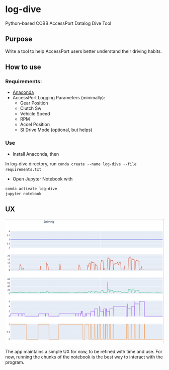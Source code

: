 # log-dive
Python-based COBB AccessPort Datalog Dive Tool

## Purpose
Write a tool to help AccessPort users better understand their driving habits.

## How to use
### Requirements:
- [Anaconda](https://anaconda.org/anaconda/python)
- AccessPort Logging Parameters (minimally):
  - Gear Position
  - Clutch Sw
  - Vehicle Speed
  - RPM
  - Accel Position
  - SI Drive Mode (optional, but helps)
  
### Use
- Install Anaconda, then

In log-dive directory, run
`conda create --name log-dive --file requirements.txt`

- Open Jupyter Notebook with
```
conda activate log-dive
jupyter notebook
```
 
 ## UX
 
 ![UX_1](/screenshots/ux_1.png?raw=true "UX Ex.")
 
 The app maintains a simple UX for now, to be refined with time and use.
 For now, running the chunks of the notebook is the best way to interact with the program.

 
 
 
